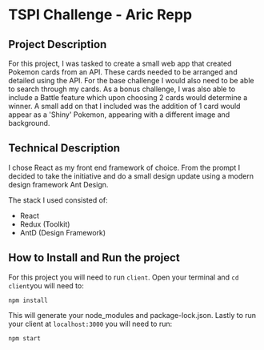 # TSPI Challenge - Aric Repp

## Project Description

For this project, I was tasked to create a small web app that created Pokemon cards from an API. These cards needed to be arranged and detailed using the API. For the base challenge I would also need to be able to search through my cards. As a bonus challenge, I was also able to include a Battle feature which upon choosing 2 cards would determine a winner. A small add on that I included was the addition of 1 card would appear as a 'Shiny' Pokemon, appearing with a different image and background.

## Technical Description

I chose React as my front end framework of choice. From the prompt I decided to take the initiative and do a small design update using a modern design framework Ant Design.

The stack I used consisted of:

- React
- Redux (Toolkit)
- AntD (Design Framework)

## How to Install and Run the project

For this project you will need to run `client`. Open your terminal and `cd client`you will need to:

    npm install

This will generate your node_modules and package-lock.json. Lastly to run your client at `localhost:3000` you will need to run:

    npm start
